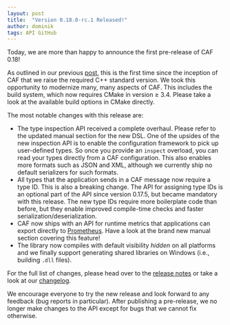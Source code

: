 ```yaml
---
layout: post
title:  "Version 0.18.0-rc.1 Released!"
author: dominik
tags: API GitHub
---
```


Today, we are more than happy to announce the first pre-release of CAF 0.18!

As outlined in our previous
[post](https://blog.actor-framework.org/2019-11/breaking-changes), this is the
first time since the inception of CAF that we raise the required C++ standard
version. We took this opportunity to modernize many, many aspects of CAF. This
includes the build system, which now requires CMake in version ≥ 3.4. Please
take a look at the available build options in CMake directly.

The most notable changes with this release are:

- The type inspection API received a complete overhaul. Please refer to the
  updated manual section for the new DSL. One of the upsides of the new
  inspection API is to enable the configuration framework to pick up
  user-defined types. So once you provide an `inspect` overload, you can read
  your types directly from a CAF configuration. This also enables more formats
  such as JSON and XML, although we currently ship no default serializers for
  such formats.
- All types that the application sends in a CAF message now require a type ID.
  This is also a breaking change. The API for assigning type IDs is an optional
  part of the API since version 0.17.5, but became mandatory with this release.
  The new type IDs require more boilerplate code than before, but they enable
  improved compile-time checks and faster serialization/deserialization.
- CAF now ships with an API for runtime metrics that applications can export
  directly to [Prometheus](https://prometheus.io). Have a look at the brand new
  manual section covering this feature!
- The library now compiles with default visibility *hidden* on all platforms and
  we finally support generating shared libraries on Windows (i.e., building
  `.dll` files).

For the full list of changes, please head over to the
[release notes](https://github.com/actor-framework/actor-framework/releases/0.18.0-rc.1)
or take a look at our
[changelog](https://github.com/actor-framework/actor-framework/blob/master/CHANGELOG.md).

We encourage everyone to try the new release and look forward to any feedback
(bug reports in particular). After publishing a pre-release, we no longer make
changes to the API except for bugs that we cannot fix otherwise.
